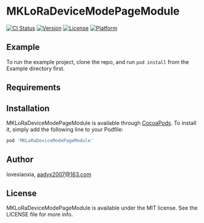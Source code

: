 # MKLoRaDeviceModePageModule

[![CI Status](https://img.shields.io/travis/lovexiaoxia/MKLoRaDeviceModePageModule.svg?style=flat)](https://travis-ci.org/lovexiaoxia/MKLoRaDeviceModePageModule)
[![Version](https://img.shields.io/cocoapods/v/MKLoRaDeviceModePageModule.svg?style=flat)](https://cocoapods.org/pods/MKLoRaDeviceModePageModule)
[![License](https://img.shields.io/cocoapods/l/MKLoRaDeviceModePageModule.svg?style=flat)](https://cocoapods.org/pods/MKLoRaDeviceModePageModule)
[![Platform](https://img.shields.io/cocoapods/p/MKLoRaDeviceModePageModule.svg?style=flat)](https://cocoapods.org/pods/MKLoRaDeviceModePageModule)

## Example

To run the example project, clone the repo, and run `pod install` from the Example directory first.

## Requirements

## Installation

MKLoRaDeviceModePageModule is available through [CocoaPods](https://cocoapods.org). To install
it, simply add the following line to your Podfile:

```ruby
pod 'MKLoRaDeviceModePageModule'
```

## Author

lovexiaoxia, aadyx2007@163.com

## License

MKLoRaDeviceModePageModule is available under the MIT license. See the LICENSE file for more info.
